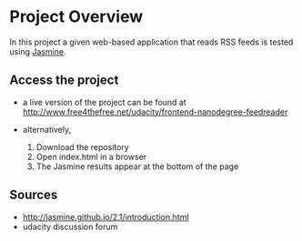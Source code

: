 # Project Overview

In this project a given web-based application that reads RSS feeds is tested using [Jasmine](http://jasmine.github.io/).

## Access the project

- a live version of the project can be found at http://www.free4thefree.net/udacity/frontend-nanodegree-feedreader

- alternatively,
  1. Download the repository
  2. Open index.html in a browser
  3. The Jasmine results appear at the bottom of the page

## Sources

- http://jasmine.github.io/2.1/introduction.html
- udacity discussion forum